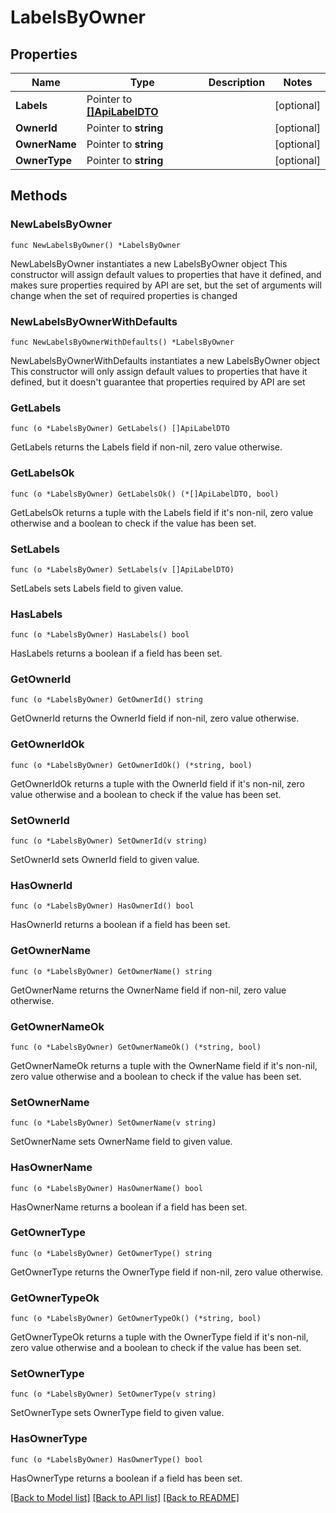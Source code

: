 # LabelsByOwner

## Properties

Name | Type | Description | Notes
------------ | ------------- | ------------- | -------------
**Labels** | Pointer to [**[]ApiLabelDTO**](ApiLabelDTO.md) |  | [optional] 
**OwnerId** | Pointer to **string** |  | [optional] 
**OwnerName** | Pointer to **string** |  | [optional] 
**OwnerType** | Pointer to **string** |  | [optional] 

## Methods

### NewLabelsByOwner

`func NewLabelsByOwner() *LabelsByOwner`

NewLabelsByOwner instantiates a new LabelsByOwner object
This constructor will assign default values to properties that have it defined,
and makes sure properties required by API are set, but the set of arguments
will change when the set of required properties is changed

### NewLabelsByOwnerWithDefaults

`func NewLabelsByOwnerWithDefaults() *LabelsByOwner`

NewLabelsByOwnerWithDefaults instantiates a new LabelsByOwner object
This constructor will only assign default values to properties that have it defined,
but it doesn't guarantee that properties required by API are set

### GetLabels

`func (o *LabelsByOwner) GetLabels() []ApiLabelDTO`

GetLabels returns the Labels field if non-nil, zero value otherwise.

### GetLabelsOk

`func (o *LabelsByOwner) GetLabelsOk() (*[]ApiLabelDTO, bool)`

GetLabelsOk returns a tuple with the Labels field if it's non-nil, zero value otherwise
and a boolean to check if the value has been set.

### SetLabels

`func (o *LabelsByOwner) SetLabels(v []ApiLabelDTO)`

SetLabels sets Labels field to given value.

### HasLabels

`func (o *LabelsByOwner) HasLabels() bool`

HasLabels returns a boolean if a field has been set.

### GetOwnerId

`func (o *LabelsByOwner) GetOwnerId() string`

GetOwnerId returns the OwnerId field if non-nil, zero value otherwise.

### GetOwnerIdOk

`func (o *LabelsByOwner) GetOwnerIdOk() (*string, bool)`

GetOwnerIdOk returns a tuple with the OwnerId field if it's non-nil, zero value otherwise
and a boolean to check if the value has been set.

### SetOwnerId

`func (o *LabelsByOwner) SetOwnerId(v string)`

SetOwnerId sets OwnerId field to given value.

### HasOwnerId

`func (o *LabelsByOwner) HasOwnerId() bool`

HasOwnerId returns a boolean if a field has been set.

### GetOwnerName

`func (o *LabelsByOwner) GetOwnerName() string`

GetOwnerName returns the OwnerName field if non-nil, zero value otherwise.

### GetOwnerNameOk

`func (o *LabelsByOwner) GetOwnerNameOk() (*string, bool)`

GetOwnerNameOk returns a tuple with the OwnerName field if it's non-nil, zero value otherwise
and a boolean to check if the value has been set.

### SetOwnerName

`func (o *LabelsByOwner) SetOwnerName(v string)`

SetOwnerName sets OwnerName field to given value.

### HasOwnerName

`func (o *LabelsByOwner) HasOwnerName() bool`

HasOwnerName returns a boolean if a field has been set.

### GetOwnerType

`func (o *LabelsByOwner) GetOwnerType() string`

GetOwnerType returns the OwnerType field if non-nil, zero value otherwise.

### GetOwnerTypeOk

`func (o *LabelsByOwner) GetOwnerTypeOk() (*string, bool)`

GetOwnerTypeOk returns a tuple with the OwnerType field if it's non-nil, zero value otherwise
and a boolean to check if the value has been set.

### SetOwnerType

`func (o *LabelsByOwner) SetOwnerType(v string)`

SetOwnerType sets OwnerType field to given value.

### HasOwnerType

`func (o *LabelsByOwner) HasOwnerType() bool`

HasOwnerType returns a boolean if a field has been set.


[[Back to Model list]](../README.md#documentation-for-models) [[Back to API list]](../README.md#documentation-for-api-endpoints) [[Back to README]](../README.md)


